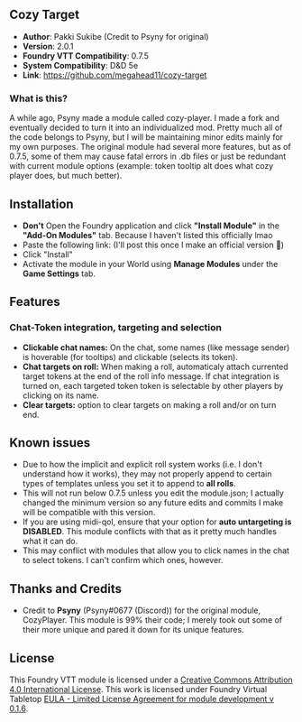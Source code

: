 ## Cozy Target

* **Author**: Pakki Sukibe (Credit to Psyny for original)
* **Version**: 2.0.1
* **Foundry VTT Compatibility**: 0.7.5
* **System Compatibility**: D&D 5e
* **Link**: https://github.com/megahead11/cozy-target


### What is this?

A while ago, Psyny made a module called cozy-player. I made a fork and eventually decided to turn it into an individualized mod. Pretty much all of the code belongs to Psyny, but I will be maintaining minor edits mainly for my own purposes. The original module had several more features, but as of 0.7.5, some of them may cause fatal errors in .db files or just be redundant with current module options (example: token tooltip alt does what cozy player does, but much better).

## Installation
* **Don't** Open the Foundry application and click **"Install Module"** in the **"Add-On Modules"** tab. Because I haven't listed this officially lmao
* Paste the following link: (I'll post this once I make an official version 🤔)
* Click "Install"
* Activate the module in your World using **Manage Modules** under the **Game Settings** tab.

## Features

### Chat-Token integration, targeting and selection
* **Clickable chat names:** On the chat, some names (like message sender) is hoverable (for tooltips) and clickable (selects its token).
* **Chat targets on roll:** When making a roll, automaticaly attach currented target tokens at the end of the roll info message. If chat integration is turned on, each targeted token token is selectable by other players by clicking on its name.
* **Clear targets:** option to clear targets on making a roll and/or on turn end.

## Known issues
- Due to how the implicit and explicit roll system works (i.e. I don't understand how it works), they may not properly append to certain types of templates unless you set it to append to **all rolls**.
- This will not run below 0.7.5 unless you edit the module.json; I actually changed the minimum version so any future edits and commits I make will be compatible with this version.
- If you are using midi-qol, ensure that your option for **auto untargeting is DISABLED**. This module conflicts with that as it pretty much handles what it can do.
- This may conflict with modules that allow you to click names in the chat to select tokens. I can't confirm which ones, however.

## Thanks and Credits
- Credit to **Psyny** (Psyny#0677  (Discord)) for the original module, CozyPlayer. This module is 99% their code; I merely took out some of their more unique and pared it down for its unique features.

## License
This Foundry VTT module is licensed under a [Creative Commons Attribution 4.0 International License](http://creativecommons.org/licenses/by/4.0/).
This work is licensed under Foundry Virtual Tabletop [EULA - Limited License Agreement for module development v 0.1.6](http://foundryvtt.com/pages/license.html).
